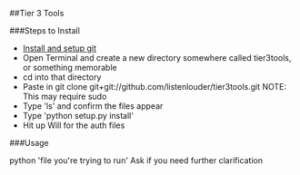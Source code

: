 ##Tier 3 Tools

###Steps to Install

* [Install and setup git](https://git-scm.com/book/en/v2/Getting-Started-Installing-Git#Installing-on-Mac)
* Open Terminal and create a new directory somewhere called tier3tools, or something memorable
* cd into that directory
* Paste in git clone git+git://github.com/listenlouder/tier3tools.git NOTE: This may require sudo
* Type 'ls' and confirm the files appear
* Type 'python setup.py install'
* Hit up Will for the auth files

###Usage

python 'file you're trying to run'
Ask if you need further clarification